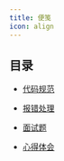 ```yaml
---
title: 便笺
icon: align
---
```


## 目录

- [代码规范](代码规范.md)

- [报错处理](报错处理.md)

- [面试题](面试题.md)

- [心得体会](心得体会.md)
